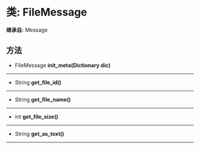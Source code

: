 # 类: FileMessage  
  
**继承自:** Message  
  
## 方法 
  
- FileMessage **init_meta(Dictionary dic)**  
  
---  
  
- String **get_file_id()**  
  
---  
  
- String **get_file_name()**  
  
---  
  
- int **get_file_size()**  
  
---  
  
- String **get_as_text()**  
  
---  
  

